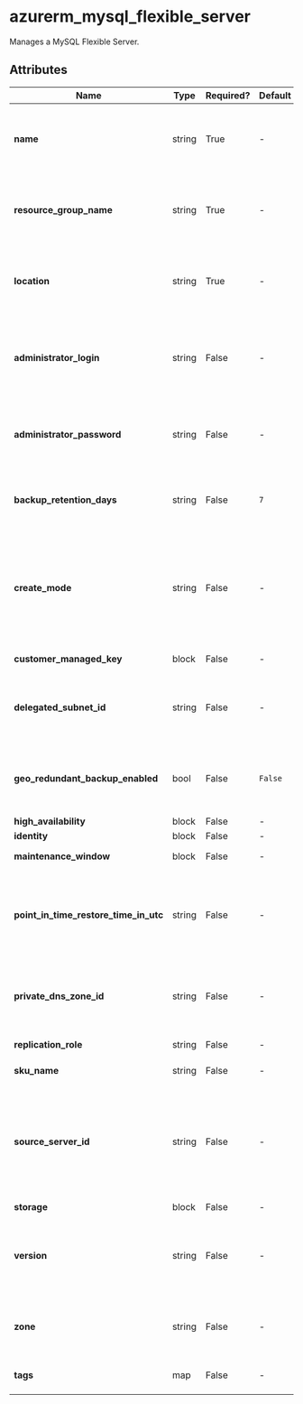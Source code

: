 # azurerm_mysql_flexible_server

Manages a MySQL Flexible Server.

## Attributes

| Name | Type | Required? | Default  | possible values | Description |
| ---- | ---- | --------- | -------- | ----------- | ----------- |
| **name** | string | True | -  |  -  | The name which should be used for this MySQL Flexible Server. Changing this forces a new MySQL Flexible Server to be created. | 
| **resource_group_name** | string | True | -  |  -  | The name of the Resource Group where the MySQL Flexible Server should exist. Changing this forces a new MySQL Flexible Server to be created. | 
| **location** | string | True | -  |  -  | The Azure Region where the MySQL Flexible Server should exist. Changing this forces a new MySQL Flexible Server to be created. | 
| **administrator_login** | string | False | -  |  -  | The Administrator login for the MySQL Flexible Server. Required when `create_mode` is `Default`. Changing this forces a new MySQL Flexible Server to be created. | 
| **administrator_password** | string | False | -  |  -  | The Password associated with the `administrator_login` for the MySQL Flexible Server. Required when `create_mode` is `Default`. | 
| **backup_retention_days** | string | False | `7`  |  `1`, `35`  | The backup retention days for the MySQL Flexible Server. Possible values are between `1` and `35` days. Defaults to `7`. | 
| **create_mode** | string | False | -  |  `Default`, `PointInTimeRestore`, `GeoRestore`, `Replica`  | The creation mode which can be used to restore or replicate existing servers. Possible values are `Default`, `PointInTimeRestore`, `GeoRestore`, and `Replica`. Changing this forces a new MySQL Flexible Server to be created. | 
| **customer_managed_key** | block | False | -  |  -  | A `customer_managed_key` block. | 
| **delegated_subnet_id** | string | False | -  |  -  | The ID of the virtual network subnet to create the MySQL Flexible Server. Changing this forces a new MySQL Flexible Server to be created. | 
| **geo_redundant_backup_enabled** | bool | False | `False`  |  -  | Should geo redundant backup enabled? Defaults to `false`. Changing this forces a new MySQL Flexible Server to be created. | 
| **high_availability** | block | False | -  |  -  | A `high_availability` block. | 
| **identity** | block | False | -  |  -  | An `identity` block. | 
| **maintenance_window** | block | False | -  |  -  | A `maintenance_window` block. | 
| **point_in_time_restore_time_in_utc** | string | False | -  |  -  | The point in time to restore from `creation_source_server_id` when `create_mode` is `PointInTimeRestore`. Changing this forces a new MySQL Flexible Server to be created. | 
| **private_dns_zone_id** | string | False | -  |  -  | The ID of the private DNS zone to create the MySQL Flexible Server. Changing this forces a new MySQL Flexible Server to be created. | 
| **replication_role** | string | False | -  |  -  | The replication role. Possible value is `None`. | 
| **sku_name** | string | False | -  |  -  | The SKU Name for the MySQL Flexible Server. | 
| **source_server_id** | string | False | -  |  -  | The resource ID of the source MySQL Flexible Server to be restored. Required when `create_mode` is `PointInTimeRestore`, `GeoRestore`, and `Replica`. Changing this forces a new MySQL Flexible Server to be created. | 
| **storage** | block | False | -  |  -  | A `storage` block. | 
| **version** | string | False | -  |  `5.7`, `8.0.21`  | The version of the MySQL Flexible Server to use. Possible values are `5.7`, and `8.0.21`. Changing this forces a new MySQL Flexible Server to be created. | 
| **zone** | string | False | -  |  `1`, `2`, `3`  | Specifies the Availability Zone in which this MySQL Flexible Server should be located. Possible values are `1`, `2` and `3`. | 
| **tags** | map | False | -  |  -  | A mapping of tags which should be assigned to the MySQL Flexible Server. | 

